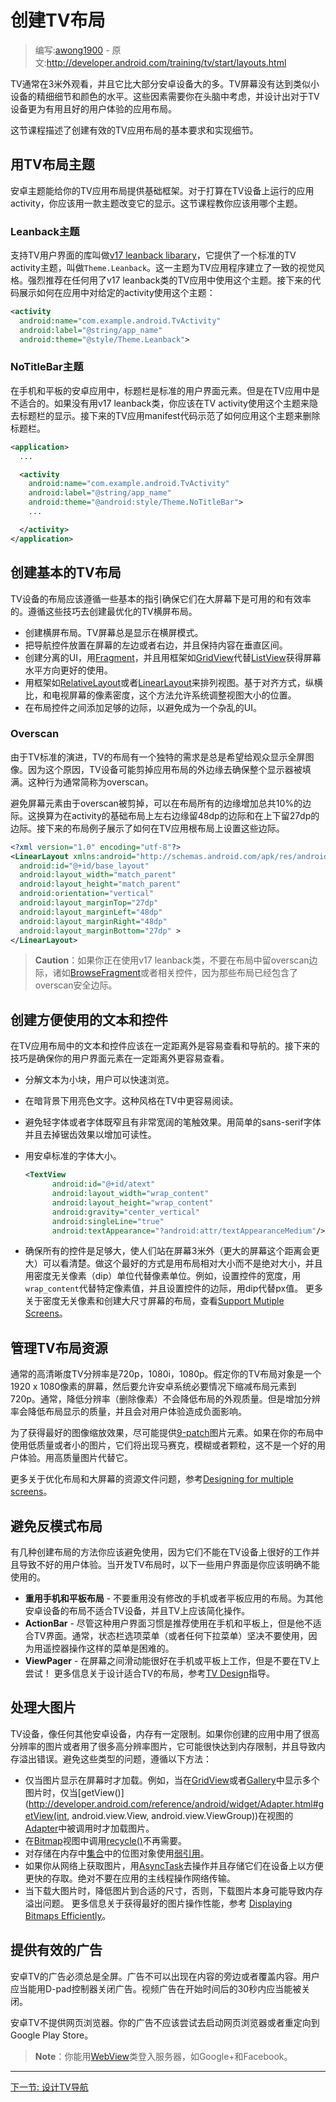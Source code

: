 <!-- # Building Layouts for TV # -->
# 创建TV布局

> 编写:[awong1900](https://github.com/awong1900) - 原文:<http://developer.android.com/training/tv/start/layouts.html>

<!-- A TV screen is typically viewed from about 10 feet away, and while it is much larger than most other Android device displays, this type of screen does not provide the same level of precise detail and color as a smaller device. These factors require you to create app layouts with TV devices in mind in order to create a useful and enjoyable user experience. -->

TV通常在3米外观看，并且它比大部分安卓设备大的多。TV屏幕没有达到类似小设备的精细细节和颜色的水平。这些因素需要你在头脑中考虑，并设计出对于TV设备更为有用且好的用户体验的应用布局。

<!-- This lesson describes the minimum requirements and implementation details for building effective layouts in TV apps. -->

这节课程描述了创建有效的TV应用布局的基本要求和实现细节。

<!-- ## Use Layout Themes for TV ## -->
## 用TV布局主题

<!-- Android Themes can provide a basis for layouts in your TV apps. You should use a theme to modify the display of your app activities that are meant to run on a TV device. This section explains which themes you should use. -->

安卓主题能给你的TV应用布局提供基础框架。对于打算在TV设备上运行的应用activity，你应该用一款主题改变它的显示。这节课程教你应该用哪个主题。

<!-- ### Leanback theme ### -->
### Leanback主题

<!-- A support library for TV user interfaces called the v17 leanback library provides a standard theme for TV activities, called Theme.Leanback. This theme establishes a consistent visual style for TV apps. Use of this theme is recommended for most TV apps. This theme is strongly recommended for any TV app that uses v17 leanback classes. The following code sample shows how to apply this theme to a given activity within an app: -->

支持TV用户界面的库叫做[v17 leanback libarary](http://developer.android.com/tools/support-library/features.html#v17-leanback)，它提供了一个标准的TV activity主题，叫做`Theme.Leanback`。这一主题为TV应用程序建立了一致的视觉风格。强烈推荐在任何用了v17 leanback类的TV应用中使用这个主题。接下来的代码展示如何在应用中对给定的activity使用这个主题：

```xml
<activity
  android:name="com.example.android.TvActivity"
  android:label="@string/app_name"
  android:theme="@style/Theme.Leanback">
```

<!-- ### NoTitleBar theme ### -->
### NoTitleBar主题

<!-- The title bar is a standard user interface element for Android apps on phones and tablets, but it is not appropriate for TV apps. If you are not using v17 leanback classes, you should apply this theme to your TV activities to suppress the display of a title bar. The following code example from a TV app manifest demonstrates how to apply this theme to remove the display of a title bar: -->

在手机和平板的安卓应用中，标题栏是标准的用户界面元素。但是在TV应用中是不适合的。如果没有用v17 leanback类，你应该在TV activity使用这个主题来隐去标题栏的显示。接下来的TV应用manifest代码示范了如何应用这个主题来删除标题栏。

```xml
<application>
  ...

  <activity
    android:name="com.example.android.TvActivity"
    android:label="@string/app_name"
    android:theme="@android:style/Theme.NoTitleBar">
    ...

  </activity>
</application>
```

<!-- ## Build Basic TV Layouts ## -->
## 创建基本的TV布局

<!-- Layouts for TV devices should follow some basic guidelines to ensure they are usable and effective on large screens. Follow these tips to build landscape layouts optimized for TV screens: -->

TV设备的布局应该遵循一些基本的指引确保它们在大屏幕下是可用的和有效率的。遵循这些技巧去创建最优化的TV横屏布局。

<!--
- Build layouts with a landscape orientation. TV screens always display in landscape mode.
- Put on-screen navigation controls on the left or right side of the screen and save the vertical space for content.
- Create UIs that are divided into sections, using Fragments, and use view groups like GridView instead of ListView to make better use of the horizontal screen space.
- Use view groups such as RelativeLayout or LinearLayout to arrange views. This approach allows the system to adjust the position of the views to the size, alignment, aspect ratio, and pixel density of a TV screen.
- Add sufficient margins between layout controls to avoid a cluttered UI.
-->

- 创建横屏布局。TV屏幕总是显示在横屏模式。
- 把导航控件放置在屏幕的左边或者右边，并且保持内容在垂直区间。
- 创建分离的UI，用[Fragment](http://developer.android.com/guide/components/fragments.html)，并且用框架如[GridView](http://developer.android.com/reference/android/widget/GridView.html)代替[ListView](http://developer.android.com/reference/android/widget/ListView.html)获得屏幕水平方向更好的使用。
- 用框架如[RelativeLayout](http://developer.android.com/reference/android/widget/RelativeLayout.html)或者[LinearLayout](http://developer.android.com/reference/android/widget/LinearLayout.html)来排列视图。基于对齐方式，纵横比，和电视屏幕的像素密度，这个方法允许系统调整视图大小的位置。
- 在布局控件之间添加足够的边际，以避免成为一个杂乱的UI。

<!-- ### Overscan ### -->
### Overscan

<!-- Layouts for TV have some unique requirements due to the evolution of TV standards and the desire to always present a full screen picture to viewers. For this reason, TV devices may clip the outside edge of an app layout in order to ensure that the entire display is filled. This behavior is generally referred to as overscan. -->

由于TV标准的演进，TV的布局有一个独特的需求是总是希望给观众显示全屏图像。因为这个原因，TV设备可能剪掉应用布局的外边缘去确保整个显示器被填满。这种行为通常简称为overscan。

<!--  Avoid screen elements being clipped due to overscan and by incorporating a 10% margin on all sides of your layout. This translates into a 48dp margin on the left and right edges and a 27dp margin on the top and bottom of your base layouts for activities. The following example layout demonstrates how to set these margins in the root layout for a TV app: -->

避免屏幕元素由于overscan被剪掉，可以在布局所有的边缘增加总共10%的边际。这换算为在activity的基础布局上左右边缘留48dp的边际和在上下留27dp的边际。接下来的布局例子展示了如何在TV应用根布局上设置这些边际。

```xml
<?xml version="1.0" encoding="utf-8"?>
<LinearLayout xmlns:android="http://schemas.android.com/apk/res/android"
  android:id="@+id/base_layout"
  android:layout_width="match_parent"
  android:layout_height="match_parent"
  android:orientation="vertical"
  android:layout_marginTop="27dp"
  android:layout_marginLeft="48dp"
  android:layout_marginRight="48dp"
  android:layout_marginBottom="27dp" >
</LinearLayout>
```

<!-- >**Caution**: Do not apply overscan margins to your layout if you are using the v17 leanback classes, such as BrowseFragment or related widgets, as those layouts already incorporate overscan-safe margins. -->

>**Caution**：如果你正在使用v17 leanback类，不要在布局中留overscan边际，诸如[BrowseFragment](http://developer.android.com/reference/android/support/v17/leanback/app/BrowseFragment.html)或者相关控件，因为那些布局已经包含了overscan安全边际。

<!-- ## Build Useable Text and Controls ## -->
## 创建方便使用的文本和控件

<!-- The text and controls in a TV app layout should be easily visible and navigable from a distance. Follow these tips to make your user interface elements easier to see from a distance: -->

在TV应用布局中的文本和控件应该在一定距离外是容易查看和导航的。接下来的技巧是确保你的用户界面元素在一定距离外更容易查看。

<!--
- Break text into small chunks that users can quickly scan.
- Use light text on a dark background. This style is easier to read on a TV.
- Avoid lightweight fonts or fonts that have both very narrow and very broad strokes. Use simple sans-serif fonts and anti-aliasing to increase readability.
- Use Android's standard font sizes:
-->

- 分解文本为小块，用户可以快速浏览。
- 在暗背景下用亮色文字。这种风格在TV中更容易阅读。
- 避免轻字体或者字体既窄且有非常宽阔的笔触效果。用简单的sans-serif字体并且去掉锯齿效果以增加可读性。
- 用安卓标准的字体大小。

    ```xml
    <TextView
          android:id="@+id/atext"
          android:layout_width="wrap_content"
          android:layout_height="wrap_content"
          android:gravity="center_vertical"
          android:singleLine="true"
          android:textAppearance="?android:attr/textAppearanceMedium"/>
    ```

<!--
- Ensure that all your view widgets are large enough to be clearly visible to someone sitting 10 feet away from the screen (this distance is greater for very large screens). The best way to do this is to use layout-relative sizing rather than absolute sizing, and density-independent pixel (dip) units instead of absolute pixel units. For example, to set the width of a widget, use wrap_content instead of a pixel measurement, and to set the margin for a widget, use dip values instead of px values.
For more information about density-independent pixels and building layouts to handle larger screen sizes, see Supporting Multiple Screens.
-->

- 确保所有的控件是足够大，使人们站在屏幕3米外（更大的屏幕这个距离会更大）可以看清楚。做这个最好的方式是用布局相对大小而不是绝对大小，并且用密度无关像素（dip）单位代替像素单位。例如，设置控件的宽度，用`wrap_content`代替特定像素值，并且设置控件的边际，用dip代替px值。
更多关于密度无关像素和创建大尺寸屏幕的布局，查看[Support Mutiple Screens](http://developer.android.com/guide/practices/screens_support.html)。

<!-- ## Manage Layout Resources for TV ## -->
## 管理TV布局资源

<!-- The common high-definition TV display resolutions are 720p, 1080i, and 1080p. Your TV layout should target a screen size of 1920 x 1080 pixels, and then allow the Android system to downscale your layout elements to 720p if necessary. In general, downscaling (removing pixels) does not degrade your layout presentation quality. However, upscaling can cause display artifacts that degrade the quality of your layout and have a negative impact on the user experience of your app. -->

通常的高清晰度TV分辨率是720p，1080i，1080p。假定你的TV布局对象是一个1920 x 1080像素的屏幕，然后要允许安卓系统必要情况下缩减布局元素到720p。通常，降低分辨率（删除像素）不会降低布局的外观质量。但是增加分辨率会降低布局显示的质量，并且会对用户体验造成负面影响。

<!-- To get the best scaling results for images, provide them as 9-patch image elements if possible. If you provide low quality or small images in your layouts, they will appear pixelated, fuzzy, or grainy, which is not a good experience for the user. Use high-quality images instead. -->

为了获得最好的图像缩放效果，尽可能提供[9-patch](http://developer.android.com/tools/help/draw9patch.html)图片元素。如果在你的布局中使用低质量或者小的图片，它们将出现马赛克，模糊或者颗粒，这不是一个好的用户体验。用高质量图片代替它。

<!-- For more information on optimizing layouts and resources for large screens see Designing for multiple screens. -->
更多关于优化布局和大屏幕的资源文件问题，参考[Designing for multiple screens](http://developer.android.com/training/multiscreen/index.html)。

<!-- ## Avoid Layout Anti-Patterns ## -->
## 避免反模式布局

<!--  There are a few approaches to building layouts that you should avoid because they do not work well on TV devices and lead to bad user experiences. Here are some user interface approaches you should specifically not use when developing a layout for TV. -->

有几种创建布局的方法你应该避免使用，因为它们不能在TV设备上很好的工作并且导致不好的用户体验。当开发TV布局时，以下一些用户界面是你应该明确不能使用的。

<!--
- **Re-using phone or tablet layouts** - Do not reuse layouts from a phone or tablet app without modification. Layouts built for other Android device form factors are not well suited for TV devices and should be simplified for operation on a TV.
- **ActionBar** - While this user interface convention is recommended for use on phones and tablets, it is not appropriate for a TV interface. In particular, using an action bar options menu (or any pull-down menu for that matter) is strongly discouraged, due to the difficulty in navigating such a menu with a remote control.
- **ViewPager** - Sliding between screens can work great on a phone or tablet, but don't try this on a TV!
For more information on designing layouts that are appropriate to TV, see the TV Design guide.
-->

- **重用手机和平板布局** - 不要重用没有修改的手机或者平板应用的布局。为其他安卓设备的布局不适合TV设备，并且TV上应该简化操作。
- **ActionBar** - 尽管这种用户界面习惯是推荐使用在手机和平板上，但是他不适合TV界面。通常，状态栏选项菜单（或者任何下拉菜单）坚决不要使用，因为用遥控器操作这样的菜单是困难的。
- **ViewPager** - 在屏幕之间滑动能很好在手机或平板上工作，但是不要在TV上尝试！
更多信息关于设计适合TV的布局，参考[TV Design](http://developer.android.com/design/tv/index.html)指导。


<!-- ## Handle Large Bitmaps ## -->
## 处理大图片

<!-- TV devices, like any other Android device, have a limited amount of memory. If you build your app layout with very high-resolution images or use many high-resolution images in the operation of your app, it can quickly run into memory limits and cause out of memory errors. To avoid these types of problems, follow these tips: -->

TV设备，像任何其他安卓设备，内存有一定限制。如果你创建的应用中用了很高分辨率的图片或者用了很多高分辨率图片，它可能很快达到内存限制，并且导致内存溢出错误。避免这些类型的问题，遵循以下方法：

<!--
- Load images only when they are displayed on the screen. For example, when displaying multiple images in a GridView or Gallery, only load an image when getView() is called on the view's Adapter.
- Call recycle() on Bitmap views that are no longer needed.
- Use WeakReference for storing references to Bitmap objects in an in-memory Collection.
- If you fetch images from the network, use AsyncTask to fetch and store them on the device for faster access. Never do network transactions on the application's main user interface thread.
- Scale down large images to a more appropriate size as you download them; otherwise, downloading the image itself may cause an out of memory exception.
For more information on getting the best performance when working with images, see Displaying Bitmaps Efficiently.
-->

- 仅当图片显示在屏幕时才加载。例如，当在[GridView](http://developer.android.com/reference/android/widget/GridView.html)或者[Gallery](http://developer.android.com/reference/android/widget/Gallery.html)中显示多个图片时，仅当[getView()](http://developer.android.com/reference/android/widget/Adapter.html#getView(int, android.view.View, android.view.ViewGroup))在视图的[Adapter](http://developer.android.com/reference/android/widget/Adapter.html)中被调用时才加载图片。
- 在[Bitmap](http://developer.android.com/reference/android/graphics/Bitmap.html)视图中调用[recycle()](http://developer.android.com/reference/android/graphics/Bitmap.html#recycle())不再需要。
- 对存储在内存中[集合](http://developer.android.com/reference/java/util/Collection.html)中的位图对象使用[弱引用](http://developer.android.com/reference/java/lang/ref/WeakReference.html)。
- 如果你从网络上获取图片，用[AsyncTask](http://developer.android.com/reference/android/os/AsyncTask.html)去操作并且存储它们在设备上以方便更快的存取。绝对不要在应用的主线程操作网络传输。
- 当下载大图片时，降低图片到合适的尺寸，否则，下载图片本身可能导致内存溢出问题。
更多信息关于获得最好的图片操作性能，参考 [Displaying Bitmaps Efficiently](http://developer.android.com/training/displaying-bitmaps/index.html)。

<!-- ## Provide Effective Advertising ## -->
## 提供有效的广告

<!-- Advertising on Android TV must always be full-screen. Ads must not appear alongside or over content. The user must be able to dismiss an advertisement with the D-pad controller. Video ads must be dismissible within 30 seconds of their start time. -->

安卓TV的广告必须总是全屏。广告不可以出现在内容的旁边或者覆盖内容。用户应当能用D-pad控制器关闭广告。视频广告在开始时间后的30秒内应当能被关闭。

<!-- Android TV does not provide a web browser. Your ads must not attempt to launch a web browser or redirect to the Google Play Store. -->

安卓TV不提供网页浏览器。你的广告不应该尝试去启动网页浏览器或者重定向到Google Play Store。

<!-- >Note: You can use the WebView class for logins to services like Google+ and Facebook. -->

>**Note**：你能用[WebView](http://developer.android.com/reference/android/webkit/WebView.html)类登入服务器，如Google+和Facebook。

---------------------------------------
[下一节: 设计TV导航](navigation.html)
